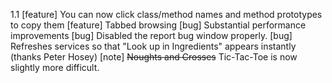 1.1
	[feature] You can now click class/method names and method prototypes to copy them
	[feature] Tabbed browsing
	[bug] Substantial performance improvements
	[bug] Disabled the report bug window properly.
    [bug] Refreshes services so that "Look up in Ingredients" appears instantly (thanks Peter Hosey)
    [note] <strike>Noughts and Crosses</strike> Tic-Tac-Toe is now slightly more difficult.